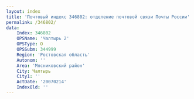 ```yaml
---
layout: index
title: 'Почтовый индекс 346802: отделение почтовой связи Почты России'
permalink: /346802/
data:
    Index: 346802
    OPSName: 'Чалтырь 2'
    OPSType: О
    OPSSubm: 344999
    Region: 'Ростовская область'
    Autonom: ''
    Area: 'Мясниковский район'
    City: Чалтырь
    City1: ''
    ActDate: '20070214'
    IndexOld: ''
---
```

